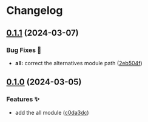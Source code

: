 # Changelog

## [0.1.1](https://github.com/hugomods/seo/compare/modules/all/v0.1.0...modules/all/v0.1.1) (2024-03-07)


### Bug Fixes 🐞

* **all:** correct the alternatives module path ([2eb504f](https://github.com/hugomods/seo/commit/2eb504f3e8917e3c315cb92587030d504eea0ad2))

## [0.1.0](https://github.com/hugomods/seo/compare/modules/all-v0.0.1...modules/all/v0.1.0) (2024-03-05)


### Features ✨

* add the all module ([c0da3dc](https://github.com/hugomods/seo/commit/c0da3dcbcab407949b6a689393370c987cb598c1))
